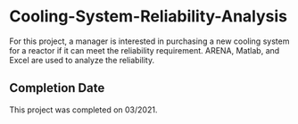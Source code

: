 # Cooling-System-Reliability-Analysis

For this project, a manager is interested in purchasing a new cooling system for a reactor if it can meet the reliability requirement. ARENA, Matlab, and Excel are used to analyze the reliability.   

## Completion Date

This project was completed on 03/2021.
